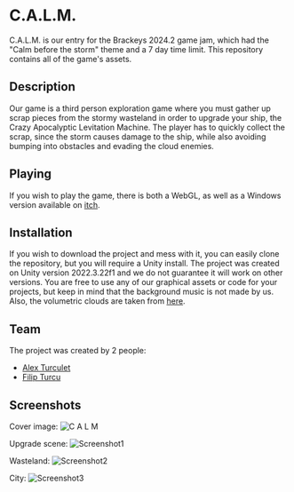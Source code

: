 # C.A.L.M.

C.A.L.M. is our entry for the Brackeys 2024.2 game jam, which had the "Calm before the storm" theme and a 7 day time limit. This repository contains all of the game's assets.

## Description

Our game is a third person exploration game where you must gather up scrap pieces from the stormy wasteland in order to upgrade your ship, the Crazy Apocalyptic Levitation Machine. The player has to quickly collect the scrap, since the storm causes damage to the ship, while also avoiding bumping into obstacles and evading the cloud enemies.

## Playing

If you wish to play the game, there is both a WebGL, as well as a Windows version available on [itch](https://alexturculet.itch.io/calm).

## Installation

If you wish to download the project and mess with it, you can easily clone the repository, but you will require a Unity install. The project was created on Unity version 2022.3.22f1 and we do not guarantee it will work on other versions. You are free to use any of our graphical assets or code for your projects, but keep in mind that the background music is not made by us. Also, the volumetric clouds are taken from [here](https://github.com/Parrot222/Clouds-URP).

## Team

The project was created by 2 people:
- [Alex Turculet](https://github.com/Androidus2)
- [Filip Turcu](https://github.com/DoubleF9)

## Screenshots

Cover image:
![C A L M](https://github.com/user-attachments/assets/571481ea-bd31-42da-8981-58dccc93de59)

Upgrade scene:
![Screenshot1](https://github.com/user-attachments/assets/558e9c24-ed4a-47bf-9cec-cf61d1c12ac6)

Wasteland:
![Screenshot2](https://github.com/user-attachments/assets/e8e0e94d-34ca-46d3-9ac3-7923d00cb136)

City:
![Screenshot3](https://github.com/user-attachments/assets/e3079afe-5448-480b-811a-9aa1f6386e7d)
